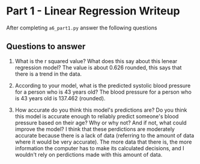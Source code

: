 # Part 1 - Linear Regression Writeup

After completing `a6_part1.py` answer the following questions

## Questions to answer

1. What is the r squared value?  What does this say about this lenear regression model?
The value is about 0.626 rounded, this says that there is a trend in the data. 

2. According to your model, what is the predicted systolic blood pressure for a person who is 43 years old?
The blood pressure for a person who is 43 years old is 137.462 (rounded).

3. How accurate do you think this model's predictions are?  Do you think this model is accurate enough to reliably predict someone's blood pressure based on their age?  Why or why not?  And if not, what could improve the model?
I think that these perdictions are moderately accurate because there is a lack of data (referring to the amount of data where it would be very accurate). The more data that there is, the more information the computer has to make its calculated decisions, and I wouldn't rely on perdictions made with this amount of data. 